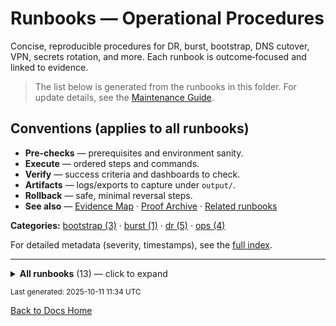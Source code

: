 # Runbooks — Operational Procedures

Concise, reproducible procedures for DR, burst, bootstrap, DNS cutover, VPN, secrets rotation, and more.
Each runbook is outcome‑focused and linked to evidence.

> The list below is generated from the runbooks in this folder. For update details, see the [Maintenance Guide](../maintenance.md#runbooks-generator).

## Conventions (applies to all runbooks)
- **Pre-checks** — prerequisites and environment sanity.
- **Execute** — ordered steps and commands.
- **Verify** — success criteria and dashboards to check.
- **Artifacts** — logs/exports to capture under `output/`.
- **Rollback** — safe, minimal reversal steps.
- **See also** — [Evidence Map](../evidence_map.md) · [Proof Archive](../proof/README.md) · [Related runbooks](./by-category/)

<!-- RUNBOOKS:INDEX START -->
**Categories:** [bootstrap (3)](./by-category/bootstrap.md) · [burst (1)](./by-category/burst.md) · [dr (5)](./by-category/dr.md) · [ops (4)](./by-category/ops.md)

For detailed metadata (severity, timestamps), see the [full index](./000-INDEX.md).


---

<details>
  <summary><strong>All runbooks</strong> (13) — click to expand</summary>


- [Bootstrap: GitOps (Argo CD / Flux)](./bootstrap/bootstrap-gitops.md)
- [Bootstrap: NetBox (Source of Truth)](./bootstrap/bootstrap-netbox.md)
- [Bootstrap: RKE2 (On-Prem)](./bootstrap/bootstrap-rke2-install.md)
- [Burst: Scale Out / In](./burst/burst-scale-out-in.md)
- [DR Cutover (Alias)](./dr/dr_cutover.md)
- [DR: Failback to On-Prem](./dr/dr-failback-to-onprem.md)
- [DR: Failover to Cloud](./dr/dr-failover-to-cloud.md)
- [Ops: PostgreSQL — WAL-G Restore/Promote](./dr/ops-postgres-walg-restore-promote.md)
- [Source of Truth (SoT) Pivot — Terraform → NetBox → Ansible](./dr/sot_pivot.md)
- [Ops: AVD Zero-Touch](./ops/ops-avd-zero-touch.md)
- [Ops: DNS Cutover](./ops/ops-dns-cutover.md)
- [Ops: Secrets Rotation](./ops/ops-secrets-rotation.md)
- [Ops: Site-to-Site VPN Bring-Up](./ops/ops-vpn-bringup.md)

</details>


<sub>Last generated: 2025-10-11 11:34 UTC</sub>
<!-- RUNBOOKS:INDEX END -->

[Back to Docs Home](../README.md)
